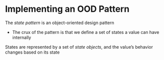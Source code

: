 # Implementing an OOD Pattern

The *state pattern* is an object-oriented design pattern

- The crux of the pattern is that we define a set of states a value can have internally

States are represented by a set of *state objects*, and the value’s behavior changes based on its state
